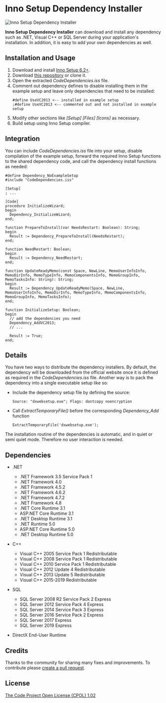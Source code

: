 # Inno Setup Dependency Installer

![Inno Setup Dependency Installer](https://user-images.githubusercontent.com/341158/122873592-3e2e9d80-d332-11eb-8055-8a4c6064ac4e.gif)

**Inno Setup Dependency Installer** can download and install any dependency such as .NET, Visual C++ or SQL Server during your application's installation. In addition, it is easy to add your own dependencies as well.

## Installation and Usage

1. Download and install [Inno Setup 6.2+](https://www.jrsoftware.org/isinfo.php).
2. Download [this repository](https://github.com/DomGries/InnoDependencyInstaller/archive/master.zip) or clone it.
3. Open the extracted _CodeDependencies.iss_ file.
4. Comment out dependency defines to disable installing them in the example setup and leave only dependencies that need to be installed:
    ```iss
    #define UseVC2013 <-- installed in example setup
    ;#define UseVC2013 <-- commented out and not installed in example setup
    ```
5. Modify other sections like _[Setup] [Files] [Icons]_ as necessary.
6. Build setup using Inno Setup compiler.

## Integration

You can include _CodeDependencies.iss_ file into your setup, disable compilation of the example setup, forward the required Inno Setup functions to the shared dependency code, and call the dependency install functions as needed:

```iss
#define Dependency_NoExampleSetup
#include "CodeDependencies.iss"

[Setup]
; ...

[Code]
procedure InitializeWizard;
begin
  Dependency_InitializeWizard;
end;

function PrepareToInstall(var NeedsRestart: Boolean): String;
begin
  Result := Dependency_PrepareToInstall(NeedsRestart);
end;

function NeedRestart: Boolean;
begin
  Result := Dependency_NeedRestart;
end;

function UpdateReadyMemo(const Space, NewLine, MemoUserInfoInfo, MemoDirInfo, MemoTypeInfo, MemoComponentsInfo, MemoGroupInfo, MemoTasksInfo: String): String;
begin
  Result := Dependency_UpdateReadyMemo(Space, NewLine, MemoUserInfoInfo, MemoDirInfo, MemoTypeInfo, MemoComponentsInfo, MemoGroupInfo, MemoTasksInfo);
end;

function InitializeSetup: Boolean;
begin
  // add the dependencies you need
  Dependency_AddVC2013;
  // ...

  Result := True;
end;
```

## Details

You have two ways to distribute the dependency installers. By default, the dependency will be downloaded from the official website once it is defined as required in the _CodeDependencies.iss_ file. Another way is to pack the dependency into a single executable setup like so:

* Include the dependency setup file by defining the source:

    ```iss
    Source: "dxwebsetup.exe"; Flags: dontcopy noencryption
    ```

* Call _ExtractTemporaryFile()_ before the corresponding _Dependency_Add_ function

    ```iss
    ExtractTemporaryFile('dxwebsetup.exe');
    ```

The installation routine of the dependencies is automatic, and in quiet or semi quiet mode. Therefore no user interaction is needed.

## Dependencies

* .NET
    * .NET Framework 3.5 Service Pack 1
    * .NET Framework 4.0
    * .NET Framework 4.5.2
    * .NET Framework 4.6.2
    * .NET Framework 4.7.2
    * .NET Framework 4.8
    * .NET Core Runtime 3.1
    * ASP.NET Core Runtime 3.1
    * .NET Desktop Runtime 3.1
    * .NET Runtime 5.0
    * ASP.NET Core Runtime 5.0
    * .NET Desktop Runtime 5.0

* C++
    * Visual C++ 2005 Service Pack 1 Redistributable
    * Visual C++ 2008 Service Pack 1 Redistributable
    * Visual C++ 2010 Service Pack 1 Redistributable
    * Visual C++ 2012 Update 4 Redistributable
    * Visual C++ 2013 Update 5 Redistributable
    * Visual C++ 2015-2019 Redistributable

* SQL
    * SQL Server 2008 R2 Service Pack 2 Express
    * SQL Server 2012 Service Pack 4 Express
    * SQL Server 2014 Service Pack 3 Express
    * SQL Server 2016 Service Pack 2 Express
    * SQL Server 2017 Express
    * SQL Server 2019 Express

* DirectX End-User Runtime

## Credits

Thanks to the community for sharing many fixes and improvements. To contribute please [create a pull request](https://github.com/DomGries/InnoDependencyInstaller/pulls).

## License

[The Code Project Open License (CPOL) 1.02](https://github.com/DomGries/InnoDependencyInstaller/blob/master/LICENSE.md)
